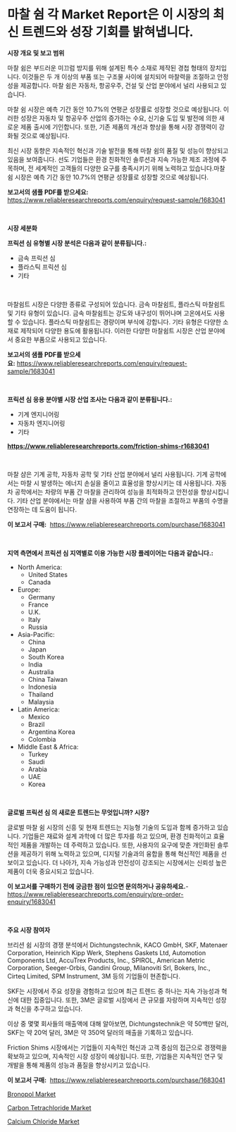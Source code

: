 <p><h1>마찰 쉼 각 Market Report은 이 시장의 최신 트렌드와 성장 기회를 밝혀냅니다.</h1></p><p><strong>시장 개요 및 보고 범위</strong></p>
<p><p>마찰 쉼은 부드러운 미끄럼 방지를 위해 설계된 특수 소재로 제작된 경첩 형태의 장치입니다. 이것들은 두 개 이상의 부품 또는 구조물 사이에 설치되어 마찰력을 조절하고 안정성을 제공합니다. 마찰 쉼은 자동차, 항공우주, 건설 및 산업 분야에서 널리 사용되고 있습니다.</p><p>마찰 쉼 시장은 예측 기간 동안 10.7%의 연평균 성장률로 성장할 것으로 예상됩니다. 이러한 성장은 자동차 및 항공우주 산업의 증가하는 수요, 신기술 도입 및 발전에 의한 새로운 제품 출시에 기인합니다. 또한, 기존 제품의 개선과 향상을 통해 시장 경쟁력이 강화될 것으로 예상됩니다.</p><p>최신 시장 동향은 지속적인 혁신과 기술 발전을 통해 마찰 쉼의 품질 및 성능이 향상되고 있음을 보여줍니다. 선도 기업들은 환경 친화적인 솔루션과 지속 가능한 제조 과정에 주목하며, 전 세계적인 고객들의 다양한 요구를 충족시키기 위해 노력하고 있습니다.마찰 쉼 시장은 예측 기간 동안 10.7%의 연평균 성장률로 성장할 것으로 예상됩니다.</p></p>
<p><strong>보고서의 샘플 PDF를 받으세요:</strong> <a href="https://www.reliableresearchreports.com/enquiry/request-sample/1683041">https://www.reliableresearchreports.com/enquiry/request-sample/1683041</a></p>
<p>&nbsp;</p>
<p><strong>시장 세분화</strong></p>
<p><strong>프릭션 심 유형별 시장 분석은 다음과 같이 분류됩니다.:</strong></p>
<p><ul><li>금속 프릭션 심</li><li>플라스틱 프릭션 심</li><li>기타</li></ul></p>
<p>&nbsp;</p>
<p><p>마찰쉼트 시장은 다양한 종류로 구성되어 있습니다. 금속 마찰쉼트, 플라스틱 마찰쉼트 및 기타 유형이 있습니다. 금속 마찰쉼트는 강도와 내구성이 뛰어나며 고온에서도 사용할 수 있습니다. 플라스틱 마찰쉼트는 경량이며 부식에 강합니다. 기타 유형은 다양한 소재로 제작되어 다양한 용도에 활용됩니다. 이러한 다양한 마찰쉼트 시장은 산업 분야에서 중요한 부품으로 사용되고 있습니다.</p></p>
<p><strong>보고서의 샘플 PDF를 받으세요:</strong>&nbsp;<a href="https://www.reliableresearchreports.com/enquiry/request-sample/1683041">https://www.reliableresearchreports.com/enquiry/request-sample/1683041</a></p>
<p>&nbsp;</p>
<p><strong> 프릭션 심 응용 분야별 시장 산업 조사는 다음과 같이 분류됩니다.:</strong></p>
<p><ul><li>기계 엔지니어링</li><li>자동차 엔지니어링</li><li>기타</li></ul></p>
<p><strong><a href="https://www.reliableresearchreports.com/friction-shims-r1683041">https://www.reliableresearchreports.com/friction-shims-r1683041</a></strong></p>
<p>&nbsp;</p>
<p><p>마찰 샴은 기계 공학, 자동차 공학 및 기타 산업 분야에서 널리 사용됩니다. 기계 공학에서는 마찰 시 발생하는 에너지 손실을 줄이고 효율성을 향상시키는 데 사용됩니다. 자동차 공학에서는 차량의 부품 간 마찰을 관리하여 성능을 최적화하고 안전성을 향상시킵니다. 기타 산업 분야에서는 마찰 샴을 사용하여 부품 간의 마찰을 조절하고 부품의 수명을 연장하는 데 도움이 됩니다.</p></p>
<p><strong>이 보고서 구매:</strong>&nbsp; <a href="https://www.reliableresearchreports.com/purchase/1683041">https://www.reliableresearchreports.com/purchase/1683041</a></p>
<p>&nbsp;</p>
<p><strong>지역 측면에서 프릭션 심 지역별로 이용 가능한 시장 플레이어는 다음과 같습니다.:</strong></p>
<p><ul>
    <li>
        North America:
        <ul>
            <li>United States</li>
            <li>Canada</li>
        </ul>
    </li>
    <li>
        Europe:
        <ul>
            <li>Germany</li>
            <li>France</li>
            <li>U.K.</li>
            <li>Italy</li>
            <li>Russia</li>
        </ul>
    </li>
    <li>
        Asia-Pacific:
        <ul>
            <li>China</li>
            <li>Japan</li>
            <li>South Korea</li>
            <li>India</li>
            <li>Australia</li>
            <li>China Taiwan</li>
            <li>Indonesia</li>
            <li>Thailand</li>
            <li>Malaysia</li>
        </ul>
    </li>
    <li>
        Latin America:
        <ul>
            <li>Mexico</li>
            <li>Brazil</li>
            <li>Argentina Korea</li>
            <li>Colombia</li>
        </ul>
    </li>
    <li>
        Middle East & Africa:
        <ul>
            <li>Turkey</li>
            <li>Saudi</li>
            <li>Arabia</li>
            <li>UAE</li>
            <li>Korea</li>
        </ul>
    </li>
    </ul></p>
<p>&nbsp;</p>
<p><strong>글로벌 프릭션 심 의 새로운 트렌드는 무엇입니까? 시장?</strong></p>
<p><p>글로벌 마찰 쉼 시장의 신흥 및 현재 트렌드는 지능형 기술의 도입과 함께 증가하고 있습니다. 기업들은 재료와 설계 과학에 더 많은 투자를 하고 있으며, 환경 친화적이고 효율적인 제품을 개발하는 데 주력하고 있습니다. 또한, 사용자의 요구에 맞춘 개인화된 솔루션을 제공하기 위해 노력하고 있으며, 디지털 기술과의 융합을 통해 혁신적인 제품을 선보이고 있습니다. 더 나아가, 지속 가능성과 안전성이 강조되는 시장에서는 신뢰성 높은 제품이 더욱 중요시되고 있습니다.</p></p>
<p><strong>이 보고서를 구매하기 전에 궁금한 점이 있으면 문의하거나 공유하세요.</strong>- <a href="https://www.reliableresearchreports.com/enquiry/pre-order-enquiry/1683041">https://www.reliableresearchreports.com/enquiry/pre-order-enquiry/1683041</a></p>
<p>&nbsp;</p>
<p><strong>주요 시장 참여자</strong></p>
<p><p>브리션 쉼 시장의 경쟁 분석에서 Dichtungstechnik, KACO GmbH, SKF, Matenaer Corporation, Heinrich Kipp Werk, Stephens Gaskets Ltd, Automotion Components Ltd, AccuTrex Products, Inc., SPIROL, American Metric Corporation, Seeger-Orbis, Gandini Group, Milanoviti Srl, Bokers, Inc., Cirteq Limited, SPM Instrument, 3M 등의 기업들이 현존합니다.</p><p>SKF는 시장에서 주요 성장을 경험하고 있으며 최근 트렌드 중 하나는 지속 가능성과 혁신에 대한 집중입니다. 또한, 3M은 글로벌 시장에서 큰 규모를 자랑하며 지속적인 성장과 혁신을 추구하고 있습니다.</p><p>이상 중 몇몇 회사들의 매출액에 대해 알아보면, Dichtungstechnik은 약 50백만 달러, SKF는 약 20억 달러, 3M은 약 350억 달러의 매출을 기록하고 있습니다.</p><p>Friction Shims 시장에서는 기업들이 지속적인 혁신과 고객 중심의 접근으로 경쟁력을 확보하고 있으며, 지속적인 시장 성장이 예상됩니다. 또한, 기업들은 지속적인 연구 및 개발을 통해 제품의 성능과 품질을 향상시키고 있습니다.</p></p>
<p><strong>이 보고서 구매:</strong>&nbsp;&nbsp;<a href="https://www.reliableresearchreports.com/purchase/1683041">https://www.reliableresearchreports.com/purchase/1683041</a></p>
<p><p><a href="https://www.linkedin.com/pulse/bronopol-market-size-share-amp-trends-analysis-report-application-bq19c?trackingId=wYb%2FKEt1xOyqU7P2CQhtIA%3D%3D">Bronopol Market</a></p><p><a href="https://www.linkedin.com/pulse/decoding-carbon-tetrachloride-market-deep-dive-latest-trends-34qsf?trackingId=%2BfI2uYJx%2FCdjcX4HNWvEuQ%3D%3D">Carbon Tetrachloride Market</a></p><p><a href="https://www.linkedin.com/pulse/global-calcium-chloride-market-types-applications-major-players-4a5nc?trackingId=QaGDi3lTqyYhDZrKyHu1TQ%3D%3D">Calcium Chloride Market</a></p></p>